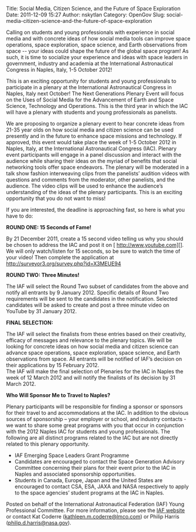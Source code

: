 Title: Social Media, Citizen Science, and the Future of Space Exploration
Date: 2011-12-09 15:27
Author: nskytlan
Category: OpenGov
Slug: social-media-citizen-science-and-the-future-of-space-exploration

Calling on students and young professionals with experience in social
media and with concrete ideas of how social media tools can improve
space operations, space exploration, space science, and Earth
observations from space -- your ideas could shape the future of the
global space program! As such, it is time to socialize your experience
and ideas with space leaders in government, industry and academia at the
International Astronautical Congress in Naples, Italy, 1-5 October 2012!

This is an exciting opportunity for students and young professionals to
participate in a plenary at the International Astronautical Congress in
Naples, Italy next October! The Next Generations Plenary Event will
focus on the Uses of Social Media for the Advancement of Earth and Space
Science, Technology and Operations. This is the third year in which the
IAC will have a plenary with students and young professionals as
panelists.

We are proposing to organize a plenary event to hear concrete ideas from
21-35 year olds on how social media and citizen science can be used
presently and in the future to enhance space missions and technology. If
approved, this event would take place the week of 1-5 October 2012 in
Naples, Italy, at the International Astronautical Congress (IAC).
Plenary event participants will engage in a panel discussion and
interact with the audience while sharing their ideas on the myriad of
benefits that social networking tools offer space endeavors. The plenary
will be moderated in a talk show fashion interweaving clips from the
panelists’ audition videos with questions and comments from the
moderator, other panelists, and the audience. The video clips will be
used to enhance the audience’s understanding of the ideas of the plenary
participants. This is an exciting opportunity that you do not want to
miss!

If you are interested, the deadline is approaching fast, so here is what
you have to do:

**ROUND ONE: 15 Seconds of Fame!**

By 21 December 2011, create a 15 second video telling us why you should
be chosen to address the IAC and post it on [ http://www.youtube.com][].
 We will only watch/listen for 15 seconds, so be sure to watch the time
of your video! Then complete the application at 
<http://surveyor3.org/survey.php?id=X3MEUE94>

**ROUND TWO: Three Minutes!**

The IAF will select the Round Two subset of candidates from the above
and notify all entrants by 9 January 2012. Specific details of Round Two
requirements will be sent to the candidates in the notification.
Selected candidates will be asked to create and post a three minute
video on YouTube by 31 January 2012.

**FINAL SELECTION: **

The IAF will select the finalists from these entries based on their
creativity, efficacy of messages and relevance to the plenary topics. We
will be looking for concrete ideas on how social media and citizen
science can advance space operations, space exploration, space science,
and Earth observations from space. All entrants will be notified of
IAF’s decision on their applications by 15 February 2012.  
The IAF will make the final selection of Plenaries for the IAC in
Naples the week of 12 March 2012 and will notify the finalists of its
decision by 31 March 2012.

**Who Will Sponsor Me to Travel to Naples?**

Plenary participants will be responsible for finding a sponsor or
sponsors for their travel to and accommodations at the IAC. In addition
to the obvious sources of sponsorship – your employer or school, and
industry contacts - we want to share some great programs with you that
occur in conjunction with the 2012 Naples IAC for students and young
professionals. The following are all distinct programs related to the
IAC but are not directly related to this plenary opportunity.

-   IAF Emerging Space Leaders Grant Programme
-   Candidates are encouraged to contact the Space Generation Advisory
    Committee concerning their plans for their event prior to the IAC in
    Naples and associated sponsorship opportunities.
-   Students in Canada, Europe, Japan and the United States are
    encouraged to contact CSA, ESA, JAXA and NASA respectively to apply
    to the space agencies’ student programs at the IAC in Naples.

Posted on behalf of the International Astronautical Federation (IAF)
Young Professional Committee. For more information, please see the [IAF
website][] or contact Kat Coderre (kathleen.m.coderre@lmco.com) or
Philip Harris (philip.d.harris@nasa.gov).

 

  [ http://www.youtube.com]:  http://www.youtube.com
  [IAF website]: http://www.iafastro.org/index.html?title=IAC2012_Next_Generation_Plenary
